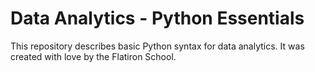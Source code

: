 # Data Analytics - Python Essentials

This repository describes basic Python syntax for data analytics. It was created with love by the Flatiron School.
